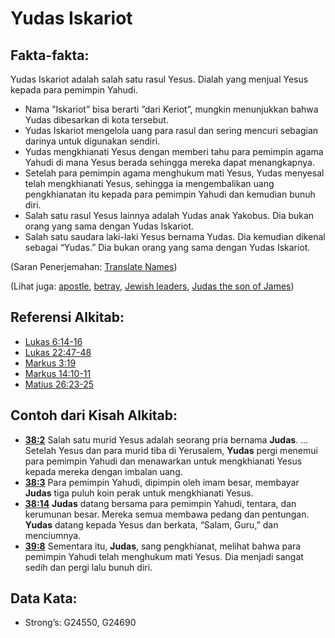 # Yudas Iskariot

## Fakta-fakta:

Yudas Iskariot adalah salah satu rasul Yesus. Dialah yang menjual Yesus kepada para pemimpin Yahudi.

* Nama ”Iskariot” bisa berarti ”dari Keriot”, mungkin menunjukkan bahwa Yudas dibesarkan di kota tersebut.
* Yudas Iskariot mengelola uang para rasul dan sering mencuri sebagian darinya untuk digunakan sendiri.
* Yudas mengkhianati Yesus dengan memberi tahu para pemimpin agama Yahudi di mana Yesus berada sehingga mereka dapat menangkapnya.
* Setelah para pemimpin agama menghukum mati Yesus, Yudas menyesal telah mengkhianati Yesus, sehingga ia mengembalikan uang pengkhianatan itu kepada para pemimpin Yahudi dan kemudian bunuh diri.
* Salah satu rasul Yesus lainnya adalah Yudas anak Yakobus. Dia bukan orang yang sama dengan Yudas Iskariot.
* Salah satu saudara laki-laki Yesus bernama Yudas. Dia kemudian dikenal sebagai “Yudas.” Dia bukan orang yang sama dengan Yudas Iskariot.

(Saran Penerjemahan: [Translate Names](rc://en/ta/man/translate/translate-names))

(Lihat juga: [apostle](../kt/apostle.md), [betray](../other/betray.md), [Jewish leaders](../other/jewishleaders.md), [Judas the son of James](../names/judassonofjames.md))

## Referensi Alkitab:

* [Lukas 6:14-16](rc://en/tn/help/luk/06/14)
* [Lukas 22:47-48](rc://en/tn/help/luk/22/47)
* [Markus 3:19](rc://en/tn/help/mrk/03/19)
* [Markus 14:10-11](rc://en/tn/help/mrk/14/10)
* [Matius 26:23-25](rc://en/tn/help/mat/26/23)

## Contoh dari Kisah Alkitab:

* __[38:2](rc://en/tn/help/obs/38/02)__ Salah satu murid Yesus adalah seorang pria bernama __Judas__. … Setelah Yesus dan para murid tiba di Yerusalem, __Yudas__ pergi menemui para pemimpin Yahudi dan menawarkan untuk mengkhianati Yesus kepada mereka dengan imbalan uang.
* __[38:3](rc://en/tn/help/obs/38/03)__ Para pemimpin Yahudi, dipimpin oleh imam besar, membayar __Judas__ tiga puluh koin perak untuk mengkhianati Yesus.
* __[38:14](rc://en/tn/help/obs/38/14)__ __Judas__ datang bersama para pemimpin Yahudi, tentara, dan kerumunan besar. Mereka semua membawa pedang dan pentungan. __Yudas__ datang kepada Yesus dan berkata, “Salam, Guru,” dan menciumnya.
* __[39:8](rc://en/tn/help/obs/39/08)__ Sementara itu, __Judas__, sang pengkhianat, melihat bahwa para pemimpin Yahudi telah menghukum mati Yesus. Dia menjadi sangat sedih dan pergi lalu bunuh diri.

## Data Kata:

* Strong’s: G24550, G24690
